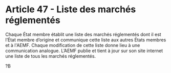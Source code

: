 # Article 47 - Liste des marchés réglementés


Chaque État membre établit une liste des marchés réglementés dont il est l’État membre d’origine et communique cette liste aux autres États membres et à l'AEMF. Chaque modification de cette liste donne lieu à une communication analogue. L’AEMF publie et tient à jour sur son site internet une liste de tous les marchés réglementés.

?B

